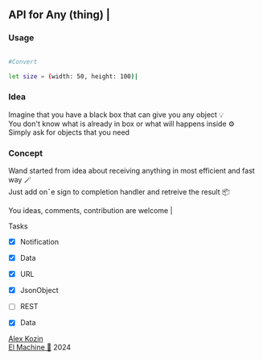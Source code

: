 
## API for Any (thing) |

### Usage
```bash

#Convert

let size = (width: 50, height: 100)|

```
### Idea
  Imagine that you have a black box that can give you any object 💡  
  You don't know what is already in box or what will happens inside ⚙️   
  Simply ask for objects that you need

### Сoncept

Wand started from idea about receiving anything in most efficient and fast way 🪄  
Just add on¯e sign to completion handler and retreive the result 📦  

You ideas, comments, contribution are welcome |

Tasks

- [x] Notification
- [x] Data
- [x] URL
- [x] JsonObject
- [ ] REST

- [x] Data

[Alex Kozin](mailto:al@el-machine.com)  
[El Machine 🤖](https://el-machine.com) 2024
